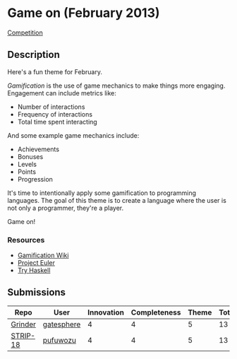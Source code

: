 # Game on (February 2013)

[Competition](https://web.archive.org/web/20140909011337/http://www.pltgames.com/competition/2013/2)

## Description

Here's a fun theme for February.

*Gamification* is the use of game mechanics to make things more engaging.
Engagement can include metrics like:

- Number of interactions
- Frequency of interactions
- Total time spent interacting

And some example game mechanics include:

- Achievements
- Bonuses
- Levels
- Points
- Progression

It's time to intentionally apply some gamification to programming languages. The
goal of this theme is to create a language where the user is not only a
programmer, they're a player.

Game on!

### Resources

- [Gamification Wiki](https://web.archive.org/web/20160806103811/https://badgeville.com/wiki/)
- [Project Euler](https://projecteuler.net/)
- [Try Haskell](https://tryhaskell.org/)

## Submissions

| Repo                                                              | User                                                                                                   | Innovation | Completeness | Theme | Total |
| ----------------------------------------------------------------- | ------------------------------------------------------------------------------------------------------ | ---------- | ------------ | ----- | ----- |
| [Grinder](https://github.com/gatesphere/grinder)                  | [gatesphere](https://web.archive.org/web/20141024191416/http://www.pltgames.com/user/gatesphere)       | 4 | 4 | 5 | 13 |
| [STRIP-18](https://github.com/puffnfresh/strip18)                 | [pufuwozu](https://web.archive.org/web/20121209004446/http://www.pltgames.com/user/pufuwozu)           | 4 | 4 | 5 | 13 |
